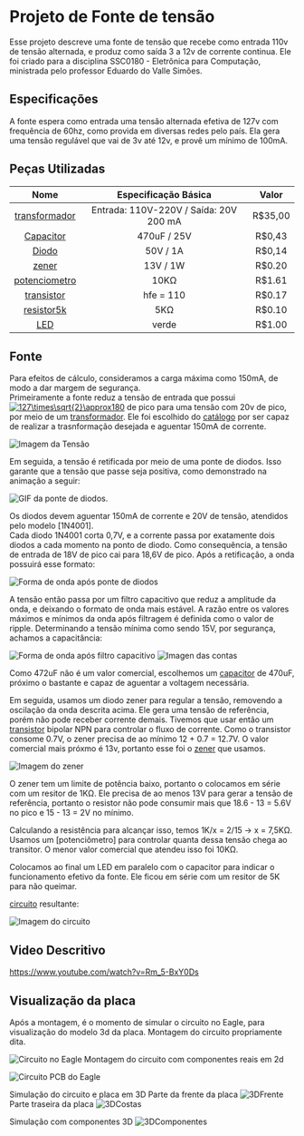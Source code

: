 # Projeto de Fonte de tensão
Esse projeto descreve uma fonte de tensão que recebe como entrada 110v de tensão alternada, e produz como saída 3 a 12v de corrente continua. Ele foi criado para a disciplina SSC0180 - Eletrônica para Computação, ministrada pelo professor Eduardo do Valle Simões.

## Especificações
 A fonte espera como entrada uma tensão alternada efetiva de 127v com frequência de 60hz, como provida em diversas redes pelo país. Ela gera uma tensão regulável que vai de 3v até 12v, e provê um mínimo de 100mA. 
 
## Peças Utilizadas

| Nome | Especificação Básica | Valor |
| :---: | :---: | :---: |
| [transformador] | Entrada: 110V-220V / Saída: 20V 200 mA | R$35,00 |
| [Capacitor] | 470uF / 25V | R$0,43 |
| [Diodo] | 50V / 1A | R$0,14 |
| [zener] | 13V / 1W | R$0.20 |
| [potenciometro] | 10KΩ | R$1.61 |
| [transistor] |  hfe = 110 | R$0.17 |
| [resistor5k] | 5KΩ | R$0.10 |
| [LED] | verde |  R$1.00 |

## Fonte
Para efeitos de cálculo, consideramos a carga máxima como 150mA, de modo a dar margem de segurança.  
Primeiramente a fonte reduz a tensão de entrada que possui <a href="https://www.codecogs.com/eqnedit.php?latex=\inline&space;\bg_white&space;127\times\sqrt{2}\approx180" target="_blank"><img src="https://latex.codecogs.com/png.latex?\inline&space;\bg_white&space;127\times\sqrt{2}\approx180" title="127\times\sqrt{2}\approx180" /></a> de pico para uma tensão com 20v de pico, por meio de um [transformador]. Ele foi escolhido do [catálogo](http://www.transformadoreslider.com.br/catalogo/catalogo.pdf) por ser capaz de realizar a trasnformação desejada e aguentar 150mA de corrente.

![Imagem da Tensão](https://raw.githubusercontent.com/joao-vta/SSC180-fonte/main/imagens/tensaoAlternada127v.png)

Em seguida, a tensão é retificada por meio de uma ponte de diodos. Isso garante que a tensão que passe seja positiva, como demonstrado na animação a seguir: 

![GIF da ponte de diodos](https://i.pinimg.com/originals/b0/fe/d2/b0fed20dce97fc8b666fffbb4843afae.gif). 

Os diodos devem aguentar 150mA de corrente e 20V de tensão, atendidos pelo modelo [1N4001].  
Cada diodo 1N4001 corta 0,7V, e a corrente passa por exatamente dois diodos a cada momento na ponto de diodo. Como consequência, a tensão de entrada de 18V de pico cai para 18,6V de pico. Após a retificação, a onda possuirá esse formato:

![Forma de onda após ponte de diodos](https://raw.githubusercontent.com/joao-vta/SSC180-fonte/main/imagens/cmpletaRetificada.png)

A tensão então passa por um filtro capacitivo que reduz a amplitude da onda, e deixando o formato de onda mais estável. A razão entre os valores máximos e mínimos da onda após filtragem é definida como o valor de ripple.
Determinando a tensão mínima como sendo 15V, por segurança, achamos a capacitância:

![Forma de onda após filtro capacitivo](https://raw.githubusercontent.com/joao-vta/SSC180-fonte/main/imagens/ripple.png) ![Imagen das contas](https://raw.githubusercontent.com/joao-vta/SSC180-fonte/main/imagens/contasExp.png)

Como 472uF não é um valor comercial, escolhemos um [capacitor] de 470uF, próximo o bastante e capaz de aguentar a voltagem necessária.

Em seguida, usamos um diodo zener para regular a tensão, removendo a oscilação da onda descrita acima. Ele gera uma tensão de referência, porém não pode receber corrente demais. Tivemos que usar então um [transistor] bipolar NPN para controlar o fluxo de corrente. Como o transistor consome 0.7V, o zener precisa de ao mínimo 12 + 0.7 = 12.7V. O valor comercial mais próxmo é 13v, portanto esse foi o [zener] que usamos.

![Imagem do zener](https://raw.githubusercontent.com/joao-vta/SSC180-fonte/main/imagens/zener.png)

O zener tem um limite de potência baixo, portanto o colocamos em série com um resitor de 1KΩ. Ele precisa de ao menos 13V para gerar a tensão de referência, portanto o resistor não pode consumir mais que 18.6 - 13 = 5.6V no pico e 15 - 13 = 2V no mínimo.

Calculando a resistência para alcançar isso, temos 1K/x = 2/15 -> x = 7,5KΩ. Usamos um [potenciômetro] para controlar quanta dessa tensão chega ao transitor. O menor valor comercial que atendeu isso foi 10KΩ.

Colocamos ao final um LED em paralelo com o capacitor para indicar o funcionamento efetivo da fonte. Ele ficou em série com um resitor de 5K para não queimar.

[circuito] resultante:

![Imagem do circuito](https://raw.githubusercontent.com/joao-vta/SSC180-fonte/main/imagens/circuito.png)


## Video Descritivo

https://www.youtube.com/watch?v=Rm_5-BxY0Ds

[circuito]: http://falstad.com/circuit/circuitjs.html?ctz=CQAgjCAMB0l3BWcA2aAOMB2ALGXyEw1sESQFJyRsBmcgUwFowwAoAdxEezRAE5kKfoMgcuPEACZJ2IdNmiAKnJkhksgVGpRoYSHx1g++zDWR9M6sMlNokjSbDtpIaU30nI0aY5iZg6GD5gsXVhcGwNEVYAN3FeeXjwyghkFJctShgEMU1rSk1JBGjOQuKpVSKS8A8UFNrNUU4wxLxZRNEAYwqonqlyrNg4bExwNF1cTEgaSBtLGz5eGDg2TklMSXCaSQLogBNw-Ijezb36ADMAQwBXABsAF1YDvLTjvtOLm4ent9bao4+VzujwObUO-1egK+j0420oVRANGI-WiACdETstpijil4KwaLIAF70AB29FRzDoEDA0EweBoCEkGA8GHgkiYo3hQ3gPN5yIC4FYhIx8PKcLqUhAxLJFICrHu1GsEp4KVeKS4WHQUyRFjQkhoU0sOnWATAkmC2AtFDNdB2lDOQO+nBVbxdjTEbsESN6TWoGQR4oRonRLqwghdQZALg9SqO2DgNU2vu9EvFOLEiQR602QbEgfK2ZRUDERk2hVU7rWFcEhfd6NrNY2EsoFDgrGsOabAKbWZADuhjFu9FBmR0kFWIq2yPdWFkKYR8dV6r08B0SAASvQAM4ASy390uJM69FYAHsKmoFNR9AZlvBLOaaHwSDQzUg73ALARkEUtDnNjQrBAA

## Visualização da placa

Após a montagem, é o momento de simular o circuito no Eagle, para visualização do modelo 3d da placa.
Montagem do circuito propriamente dita.

![Circuito no Eagle](https://github.com/joao-vta/SSC180-fonte/blob/351349429a73387252af06738ec40d6fc681eb72/imagens/eagleCircuit.png)
Montagem do circuito com componentes reais em 2d

![Circuito PCB do Eagle](https://github.com/joao-vta/SSC180-fonte/blob/351349429a73387252af06738ec40d6fc681eb72/imagens/pcbModel.png)

Simulação do circuito e placa em 3D
Parte da frente da placa
![3DFrente](https://github.com/joao-vta/SSC180-fonte/blob/351349429a73387252af06738ec40d6fc681eb72/imagens/3dFrente.png)
Parte traseira da placa
![3DCostas](https://github.com/joao-vta/SSC180-fonte/blob/351349429a73387252af06738ec40d6fc681eb72/imagens/3dCostas.png)


Simulação com componentes 3D
![3DComponentes](https://github.com/joao-vta/SSC180-fonte/blob/351349429a73387252af06738ec40d6fc681eb72/imagens/3dComponentes.png)

[LED]: https://lista.mercadolivre.com.br/led-verde-5mm
[resistor5k]: https://pt.aliexpress.com/item/1005002041218051.html?aem_p4p_detail=202107211533282465907643956900009483945
[transistor]: https://www.baudaeletronica.com.br/transistor-npn-bc548.html
[potenciometro]: https://www.baudaeletronica.com.br/potenciometro-linear-de-10k-10000.html
[zener]: https://www.baudaeletronica.com.br/diodo-zener-1n4743-13v-1w.html
[transformador]: https://produto.mercadolivre.com.br/MLB-1337849996-transformador-terminais-110v220v-saida-20v-20v-200ma-_JM#position=7&search_layout=stack&type=item&tracking_id=9352b21c-9685-440a-ba31-5a1ffce72d90
[diodo]: https://www.baudaeletronica.com.br/diodo-1n4001.html
[capacitor]: https://www.baudaeletronica.com.br/capacitor-eletrolitico-470uf-25v.html
[LED]: https://produto.mercadolivre.com.br/MLB-1800876382-led-verde-difuso-5mm-50-unidades-eletrnica-arduino-_JM?searchVariation=76603521533#searchVariation=76603521533&position=4&search_layout=grid&type=item&tracking_id=8625509a-484e-4233-9323-3cc655db2cc2
